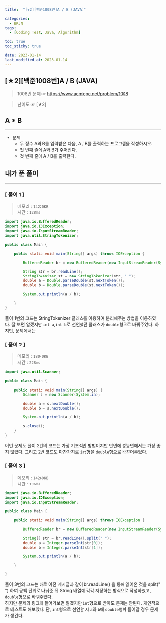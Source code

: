 ```yaml
---
title:  "[★2][백준1008번]A / B (JAVA)" 

categories:
  - BKJN
tags:
  - [Coding Test, Java, Algorithm]

toc: true
toc_sticky: true

date: 2023-01-14
last_modified_at: 2023-01-14
---
```

[★2][백준1008번]A / B (JAVA)
----
> 1008번 문제 ☞ <https://www.acmicpc.net/problem/1008>  

> 난이도 ☞ [★2]
  
## A * B 
___  
- 문제
  - 두 정수 A와 B를 입력받은 다음, A / B를 출력하는 프로그램을 작성하시오.
  - 첫 번째 줄에 A와 B가 주어진다.
  - 첫 번째 줄에 A / B를 출력한다.
  
## 내가 푼 풀이
___  


### [ 풀이 1 ]  
>메모리 : `14220KB`  
>시간 : `128ms`  

```java
import java.io.BufferedReader;
import java.io.IOException;
import java.io.InputStreamReader;
import java.util.StringTokenizer;

public class Main {

	public static void main(String[] args) throws IOException {

		BufferedReader br = new BufferedReader(new InputStreamReader(System.in));

		String str = br.readLine();
		StringTokenizer st = new StringTokenizer(str, " ");
		double a = Double.parseDouble(st.nextToken());
		double b = Double.parseDouble(st.nextToken());

		System.out.println(a / b);

	}
}
```
풀이 1번의 코드는 StringTokenizer 클래스를 이용하여 분리해주는 방법을 이용하였다. 잘 보면 알겠지만 `int a`,`int b`로 선언했던 클래스가 `double`형으로 바꿔주었다. 하지만, 문제에서는 
### [ 풀이 2 ]  
>메모리 : `18040KB`  
>시간 : `228ms`  
  
```java
import java.util.Scanner;

public class Main {
    
	public static void main(String[] args) {
		Scanner s = new Scanner(System.in);

		double a = s.nextDouble();
		double b = s.nextDouble();

		System.out.println(a / b);

		s.close();
	}
}
```
이번 문제도 풀이 2번의 코드는 가장 기초적인 방법이지만 반면에 성능면에서는 가장 좋지 않았다. 그리고 2번 코드도 마찬가지로 `int`형을 `double`형으로 바꾸어주었다.
### [ 풀이 3 ]  
>메모리 : `14260KB`  
>시간 : `136ms`  
  
```java
import java.io.BufferedReader;
import java.io.IOException;
import java.io.InputStreamReader;

public class Main {

	public static void main(String[] args) throws IOException {

		BufferedReader br = new BufferedReader(new InputStreamReader(System.in));

		String[] str = br.readLine().split(" ");
		double a = Integer.parseInt(str[0]);
		double b = Integer.parseInt(str[1]);

		System.out.println(a / b);

	}

}
```
풀이 3번의 코드는 바로 이전 게시글과 같이 br.readLine() 을 통해 읽어온 것을 split(" ") 하여 공백 단위로 나눠준 뒤 String 배열에 각각 저장하는 방식으로 작성하였고, `double`형으로 바꿔주었다.  
하지만 문제의 링크에 들어가보면 알겠지만 `int`형으로 받아도 문제는 안된다. 개인적으로 테스트도 해보았다. 단, `int`형으로 선언할 시 `a`와 `b`에 `double`형이 들어갈 경우 문제가 생긴다.